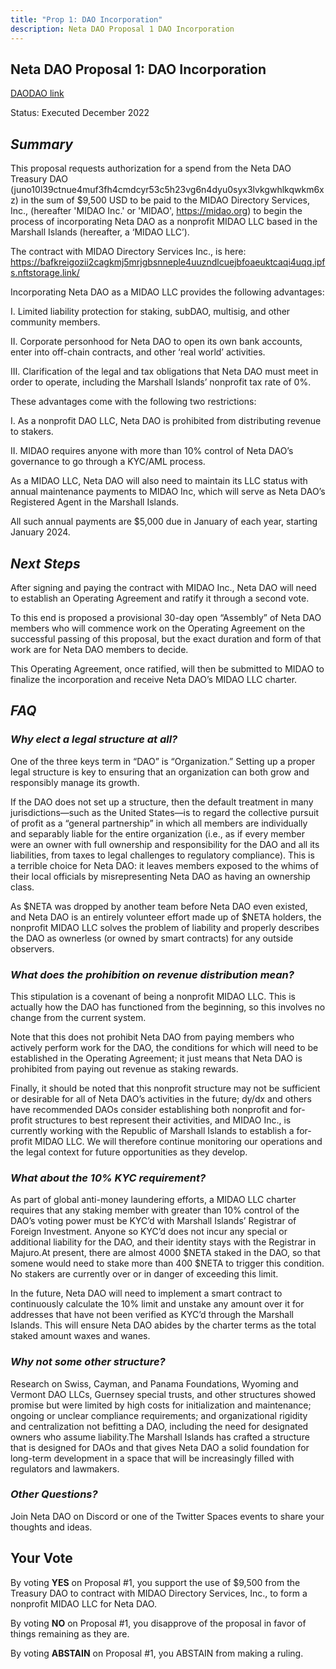 ```yaml
---
title: "Prop 1: DAO Incorporation"
description: Neta DAO Proposal 1 DAO Incorporation
---
```

## **Neta DAO Proposal 1: DAO Incorporation**
[DAODAO link](https://daodao.zone/dao/juno1c5v6jkmre5xa9vf9aas6yxewc7aqmjy0rlkkyk4d88pnwuhclyhsrhhns6/proposals/A1)

Status: Executed December 2022
## **_Summary_**

This proposal requests authorization for a spend from the Neta DAO Treasury DAO (juno10l39ctnue4muf3fh4cmdcyr53c5h23vg6n4dyu0syx3lvkgwhlkqwkm6xz) in the sum of $9,500 USD to be paid to the MIDAO Directory Services, Inc., (hereafter 'MIDAO Inc.' or 'MIDAO', https://midao.org) to begin the process of incorporating Neta DAO as a nonprofit MIDAO LLC based in the Marshall Islands (hereafter, a ‘MIDAO LLC’).

The contract with MIDAO Directory Services Inc., is here: https://bafkreigozii2cagkmj5mrjgbsnneple4uuzndlcuejbfoaeuktcaqi4uqq.ipfs.nftstorage.link/

Incorporating Neta DAO as a MIDAO LLC provides the following advantages:

I.     Limited liability protection for staking, subDAO, multisig, and other community members.

II.     Corporate personhood for Neta DAO to open its own bank accounts, enter into off-chain contracts, and other ‘real world’ activities.

III.     Clarification of the legal and tax obligations that Neta DAO must meet in order to operate, including the Marshall Islands’ nonprofit tax rate of 0%.

These advantages come with the following two restrictions:

 I.     As a nonprofit DAO LLC, Neta DAO is prohibited from distributing revenue to stakers.

II.     MIDAO requires anyone with more than 10% control of Neta DAO’s governance to go through a KYC/AML process.

As a MIDAO LLC, Neta DAO will also need to maintain its LLC status with annual maintenance payments to MIDAO Inc, which will serve as Neta DAO’s Registered Agent in the Marshall Islands.

All such annual payments are $5,000 due in January of each year, starting January 2024.

## **_Next Steps_**

After signing and paying the contract with MIDAO Inc., Neta DAO will need to establish an Operating Agreement and ratify it through a second vote.

To this end is proposed a provisional 30-day open “Assembly” of Neta DAO members who will commence work on the Operating Agreement on the successful passing of this proposal, but the exact duration and form of that work are for Neta DAO members to decide.

This Operating Agreement, once ratified, will then be submitted to MIDAO to finalize the incorporation and receive Neta DAO’s MIDAO LLC charter.

## **_FAQ_**

### _Why elect a legal structure at all?_

One of the three keys term in “DAO” is “Organization.” Setting up a proper legal structure is key to ensuring that an organization can both grow and responsibly manage its growth.

If the DAO does not set up a structure, then the default treatment in many jurisdictions—such as the United States—is to regard the collective pursuit of profit as a “general partnership” in which all members are individually and separably liable for the entire organization (i.e., as if every member were an owner with full ownership and responsibility for the DAO and all its liabilities, from taxes to legal challenges to regulatory compliance). This is a terrible choice for Neta DAO: it leaves members exposed to the whims of their local officials by misrepresenting Neta DAO as having an ownership class.

As $NETA was dropped by another team before Neta DAO even existed, and Neta DAO is an entirely volunteer effort made up of $NETA holders, the nonprofit MIDAO LLC solves the problem of liability and properly describes the DAO as ownerless (or owned by smart contracts) for any outside observers.

### _What does the prohibition on revenue distribution mean?_

This stipulation is a covenant of being a nonprofit MIDAO LLC. This is actually how the DAO has functioned from the beginning, so this involves no change from the current system.

Note that this does not prohibit Neta DAO from paying members who actively perform work for the DAO, the conditions for which will need to be established in the Operating Agreement; it just means that Neta DAO is prohibited from paying out revenue as staking rewards.

Finally, it should be noted that this nonprofit structure may not be sufficient or desirable for all of Neta DAO’s activities in the future; dy/dx and others have recommended DAOs consider establishing both nonprofit and for-profit structures to best represent their activities, and MIDAO Inc., is currently working with the Republic of Marshall Islands to establish a for-profit MIDAO LLC. We will therefore continue monitoring our operations and the legal context for future opportunities as they develop.

### _What about the 10% KYC requirement?_

As part of global anti-money laundering efforts, a MIDAO LLC charter requires that any staking member with greater than 10% control of the DAO’s voting power must be KYC’d with Marshall Islands’ Registrar of Foreign Investment. Anyone so KYC’d does not incur any special or additional liability for the DAO, and their identity stays with the Registrar in Majuro.At present, there are almost 4000 $NETA staked in the DAO, so that somene would need to stake more than 400 $NETA to trigger this condition. No stakers are currently over or in danger of exceeding this limit. 

In the future, Neta DAO will need to implement a smart contract to continuously calculate the 10% limit and unstake any amount over it for addresses that have not been verified as KYC’d through the Marshall Islands. This will ensure Neta DAO abides by the charter terms as the total staked amount waxes and wanes.

### _Why not some other structure?_

Research on Swiss, Cayman, and Panama Foundations, Wyoming and Vermont DAO LLCs, Guernsey special trusts, and other structures showed promise but were limited by high costs for initialization and maintenance; ongoing or unclear compliance requirements; and organizational rigidity and centralization not befitting a DAO, including the need for designated owners who assume liability.The Marshall Islands has crafted a structure that is designed for DAOs and that gives Neta DAO a solid foundation for long-term development in a space that will be increasingly filled with regulators and lawmakers.

### _Other Questions?_

Join Neta DAO on Discord or one of the Twitter Spaces events to share your thoughts and ideas.


## **Your Vote**

By voting **YES** on Proposal #1, you support the use of $9,500 from the Treasury DAO to contract with MIDAO Directory Services, Inc., to form a nonprofit MIDAO LLC for Neta DAO.

By voting **NO** on Proposal #1, you disapprove of the proposal in favor of things remaining as they are.

By voting **ABSTAIN** on Proposal #1, you ABSTAIN from making a ruling.
